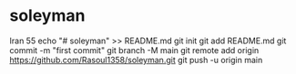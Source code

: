 # soleyman
Iran 55
echo "# soleyman" >> README.md
git init
git add README.md
git commit -m "first commit"
git branch -M main
git remote add origin https://github.com/Rasoul1358/soleyman.git
git push -u origin main

